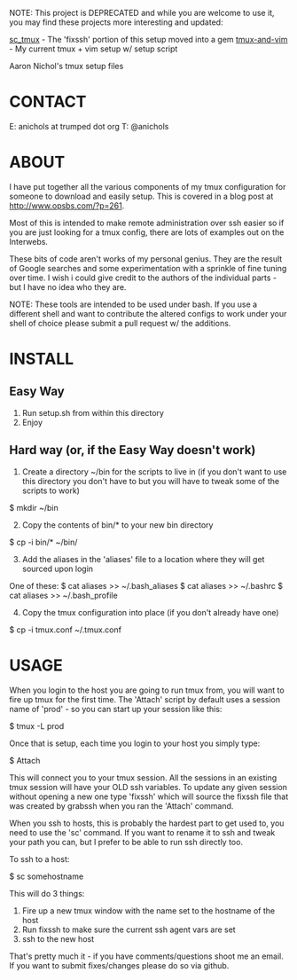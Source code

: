 NOTE: This project is DEPRECATED and while you are welcome to use it, you may 
find these projects more interesting and updated:

[sc_tmux](adnichols/sc_tmux) - The 'fixssh' portion of this setup moved into a gem
[tmux-and-vim](adnichols/tmux-and-vim) - My current tmux + vim setup w/ setup script


Aaron Nichol's tmux setup files

CONTACT
=============================================================================
E: anichols at trumped dot org
T: @anichols

ABOUT
=============================================================================

I have put together all the various components of my tmux configuration
for someone to download and easily setup. This is covered in a blog 
post at http://www.opsbs.com/?p=261.

Most of this is intended to make remote administration over ssh easier so
if you are just looking for a tmux config, there are lots of examples out
on the Interwebs. 

These bits of code aren't works of my personal genius. They are the result
of Google searches and some experimentation with a sprinkle of fine tuning
over time. I wish i could give credit to the authors of the individual 
parts - but I have no idea who they are. 

NOTE: These tools are intended to be used under bash. If you use a different
shell and want to contribute the altered configs to work under your shell
of choice please submit a pull request w/ the additions. 

INSTALL
=============================================================================

Easy Way
-----------------------------------------------------------------------------

1. Run setup.sh from within this directory
2. Enjoy

Hard way (or, if the Easy Way doesn't work)
-----------------------------------------------------------------------------

1. Create a directory ~/bin for the scripts to live in
   (if you don't want to use this directory you don't have to
    but you will have to tweak some of the scripts to work)

$ mkdir ~/bin

2. Copy the contents of bin/* to your new bin directory

$ cp -i bin/* ~/bin/

3. Add the aliases in the 'aliases' file to a location where they 
   will get sourced upon login

One of these:
$ cat aliases >> ~/.bash_aliases
$ cat aliases >> ~/.bashrc
$ cat aliases >> ~/.bash_profile

4. Copy the tmux configuration into place (if you don't already have one)

$ cp -i tmux.conf ~/.tmux.conf

USAGE
=============================================================================

When you login to the host you are going to run tmux from, you will want to 
fire up tmux for the first time. The 'Attach' script by default uses
a session name of 'prod' - so you can start up your session like this:

$ tmux -L prod

Once that is setup, each time you login to your host you simply type:

$ Attach

This will connect you to your tmux session. All the sessions in an existing
tmux session will have your OLD ssh variables. To update any given session
without opening a new one type 'fixssh' which will source the fixssh file
that was created by grabssh when you ran the 'Attach' command. 

When you ssh to hosts, this is probably the hardest part to get used to, 
you need to use the 'sc' command. If you want to rename it to ssh and 
tweak your path you can, but I prefer to be able to run ssh directly too. 

To ssh to a host:

$ sc somehostname

This will do 3 things:
1. Fire up a new tmux window with the name set to the hostname of the host
2. Run fixssh to make sure the current ssh agent vars are set
3. ssh to the new host

That's pretty much it - if you have comments/questions shoot me an email. If 
you want to submit fixes/changes please do so via github.
